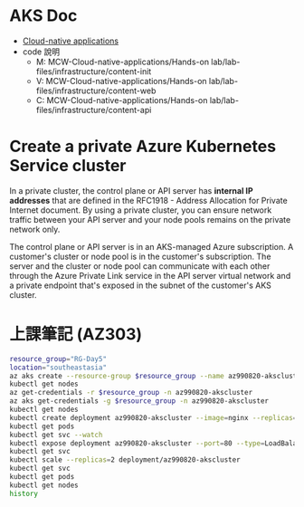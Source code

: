 # AKS Doc
- [Cloud-native applications](https://github.com/Microsoft-CloudRiches/MCW-Cloud-native-applications)
- code 說明
    - M: MCW-Cloud-native-applications/Hands-on lab/lab-files/infrastructure/content-init
    - V: MCW-Cloud-native-applications/Hands-on lab/lab-files/infrastructure/content-web
    - C: MCW-Cloud-native-applications/Hands-on lab/lab-files/infrastructure/content-api

# Create a private Azure Kubernetes Service cluster
In a private cluster, the control plane or API server has **internal IP addresses** that are defined in the RFC1918 - Address Allocation for Private Internet document. By using a private cluster, you can ensure network traffic between your API server and your node pools remains on the private network only.

The control plane or API server is in an AKS-managed Azure subscription. A customer's cluster or node pool is in the customer's subscription. The server and the cluster or node pool can communicate with each other through the Azure Private Link service in the API server virtual network and a private endpoint that's exposed in the subnet of the customer's AKS cluster.

# 上課筆記 (AZ303)
```bash
resource_group="RG-Day5"
location="southeastasia"
az aks create --resource-group $resource_group --name az990820-akscluster --node-count 1 --node-vm-size standard_d2s_v3 --generate-ssh-key
kubectl get nodes
az get-credentials -r $resource_group -n az990820-akscluster
az aks get-credentials -g $resource_group -n az990820-akscluster
kubectl get nodes
kubectl create deployment az990820-akscluster --image=nginx --replicas=1 --port=80
kubectl get pods
kubectl get svc --watch
kubectl expose deployment az990820-akscluster --port=80 --type=LoadBalancer
kubectl get svc
kubectl scale --replicas=2 deployment/az990820-akscluster
kubectl get svc
kubectl get pods
kubectl get nodes
history
```